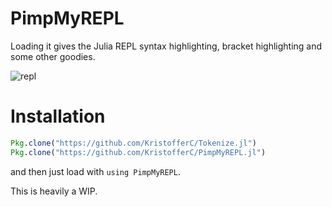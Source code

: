 # PimpMyREPL

Loading it gives the Julia REPL syntax highlighting, bracket highlighting and some other goodies.

![repl](https://media.giphy.com/media/l0HlyCECiFySyUdBS/giphy.gif)

# Installation

```jl
Pkg.clone("https://github.com/KristofferC/Tokenize.jl")
Pkg.clone("https://github.com/KristofferC/PimpMyREPL.jl")
```

and then just load with `using PimpMyREPL`.

This is heavily a WIP.
